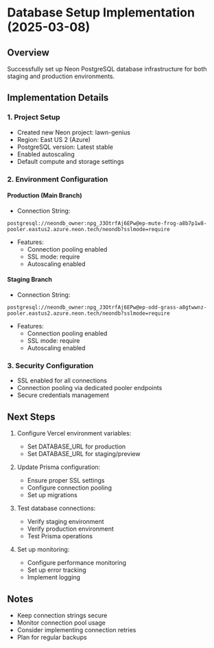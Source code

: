 # Database Setup Implementation (2025-03-08)

## Overview
Successfully set up Neon PostgreSQL database infrastructure for both staging and production environments.

## Implementation Details

### 1. Project Setup
- Created new Neon project: lawn-genius
- Region: East US 2 (Azure)
- PostgreSQL version: Latest stable
- Enabled autoscaling
- Default compute and storage settings

### 2. Environment Configuration

#### Production (Main Branch)
- Connection String: 
```
postgresql://neondb_owner:npg_J3OtrfAj6EPw@ep-mute-frog-a8b7p1w8-pooler.eastus2.azure.neon.tech/neondb?sslmode=require
```
- Features:
  - Connection pooling enabled
  - SSL mode: require
  - Autoscaling enabled

#### Staging Branch
- Connection String:
```
postgresql://neondb_owner:npg_J3OtrfAj6EPw@ep-odd-grass-a8gtwwnz-pooler.eastus2.azure.neon.tech/neondb?sslmode=require
```
- Features:
  - Connection pooling enabled
  - SSL mode: require
  - Autoscaling enabled

### 3. Security Configuration
- SSL enabled for all connections
- Connection pooling via dedicated pooler endpoints
- Secure credentials management

## Next Steps

1. Configure Vercel environment variables:
   - Set DATABASE_URL for production
   - Set DATABASE_URL for staging/preview

2. Update Prisma configuration:
   - Ensure proper SSL settings
   - Configure connection pooling
   - Set up migrations

3. Test database connections:
   - Verify staging environment
   - Verify production environment
   - Test Prisma operations

4. Set up monitoring:
   - Configure performance monitoring
   - Set up error tracking
   - Implement logging

## Notes
- Keep connection strings secure
- Monitor connection pool usage
- Consider implementing connection retries
- Plan for regular backups